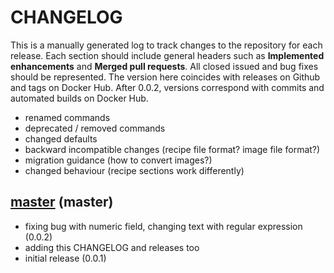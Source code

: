 # CHANGELOG

This is a manually generated log to track changes to the repository for each release. 
Each section should include general headers such as **Implemented enhancements** 
and **Merged pull requests**. All closed issued and bug fixes should be 
represented. The version here coincides with releases on Github and tags on
Docker Hub. After 0.0.2, versions correspond with commits and automated
builds on Docker Hub.

 - renamed commands
 - deprecated / removed commands
 - changed defaults
 - backward incompatible changes (recipe file format? image file format?)
 - migration guidance (how to convert images?)
 - changed behaviour (recipe sections work differently)

## [master](https://github.com/expfactory/survey-generator/tree/master) (master)
 - fixing bug with numeric field, changing text with regular expression (0.0.2)
 - adding this CHANGELOG and releases too
 - initial release (0.0.1)
